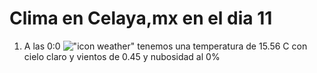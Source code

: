 # Clima en Celaya,mx en el dia 11

1. A las 0:0 !["icon weather"](http://openweathermap.org/img/w/01n.png) tenemos una temperatura de 15.56 C con cielo claro y  vientos de 0.45 y nubosidad al 0%
